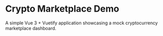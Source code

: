 # Crypto Marketplace Demo

A simple Vue 3 + Vuetify application showcasing a mock cryptocurrency marketplace dashboard.